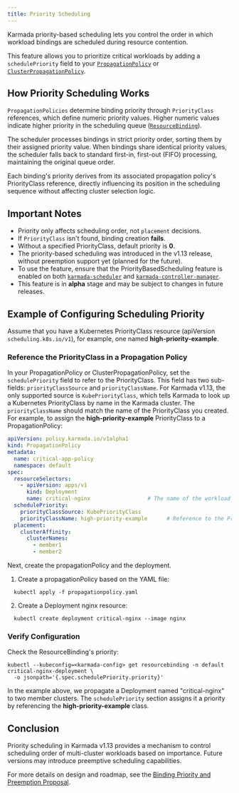 ```yaml
---
title: Priority Scheduling
---
```


Karmada priority-based scheduling lets you control the order in which workload bindings are scheduled during resource contention.

This feature allows you to prioritize critical workloads by adding a `schedulePriority` field to your [`PropagationPolicy`](../../reference/karmada-api/policy-resources/propagation-policy-v1alpha1.md) or [`ClusterPropagationPolicy`](../../reference/karmada-api/policy-resources/cluster-propagation-policy-v1alpha1.md).

## How Priority Scheduling Works
`PropagationPolicies` determine binding priority through `PriorityClass` references, which define numeric priority values. Higher numeric values indicate higher priority in the scheduling queue ([`ResourceBinding`](../../reference/karmada-api/work-resources/resource-binding-v1alpha2.md)).

The scheduler processes bindings in strict priority order, sorting them by their assigned priority value. When bindings share identical priority values, the scheduler falls back to standard first-in, first-out (FIFO) processing, maintaining the original queue order.

Each binding's priority derives from its associated propagation policy's PriorityClass reference, directly influencing its position in the scheduling sequence without affecting cluster selection logic.

## Important Notes

- Priority only affects scheduling order, not `placement` decisions.
- If `PriorityClass` isn't found, binding creation **fails**.
- Without a specified PriorityClass, default priority is **0**.
- The priority-based scheduling was introduced in the v1.13 release, without preemption support yet (planned for the future).
- To use the feature, ensure that the PriorityBasedScheduling feature is enabled on both [`karmada-scheduler`](../../reference/components/karmada-scheduler) and [`karmada-controller-manager`](../../reference/components/karmada-controller-manager).
- This feature is in **alpha** stage and may be subject to changes in future releases.


## Example of Configuring Scheduling Priority

Assume that you have a Kubernetes PriorityClass resource (apiVersion `scheduling.k8s.io/v1`), for example, one named **high-priority-example**.

### Reference the PriorityClass in a Propagation Policy
In your PropagationPolicy or ClusterPropagationPolicy, set the `schedulePriority` field to refer to the PriorityClass. This field has two sub-fields: `priorityClassSource` and `priorityClassName`. For Karmada v1.13, the only supported source is `KubePriorityClass`, which tells Karmada to look up a Kubernetes PriorityClass by name in the Karmada cluster. The `priorityClassName` should match the name of the PriorityClass you created. For example, to assign the **high-priority-example** PriorityClass to a PropagationPolicy:

```yaml
apiVersion: policy.karmada.io/v1alpha1
kind: PropagationPolicy
metadata:
  name: critical-app-policy
  namespace: default
spec:
  resourceSelectors:
    - apiVersion: apps/v1
      kind: Deployment
      name: critical-nginx                  # The name of the workload to propagate
  schedulePriority:
    priorityClassSource: KubePriorityClass
    priorityClassName: high-priority-example      # Reference to the PriorityClass defined above
  placement:
    clusterAffinity:
      clusterNames:
        - member1
        - member2
```

Next, create the propagationPolicy and the deployment.

1. Create a propagationPolicy based on the YAML file:
```shell
  kubectl apply -f propagationpolicy.yaml
```
2. Create a Deployment nginx resource:
```shell
  kubectl create deployment critical-nginx --image nginx
```

### Verify Configuration
Check the ResourceBinding's priority:
```shell
kubectl --kubeconfig=<karmada-config> get resourcebinding -n default critical-nginx-deployment \
  -o jsonpath='{.spec.schedulePriority.priority}'
```

In the example above, we propagate a Deployment named "critical-nginx" to two member clusters. The `schedulePriority` section assigns it a priority by referencing the **high-priority-example** class.

## Conclusion

Priority scheduling in Karmada v1.13 provides a mechanism to control scheduling order of multi-cluster workloads based on importance. Future versions may introduce preemptive scheduling capabilities.

For more details on design and roadmap, see the [Binding Priority and Preemption Proposal](https://github.com/karmada-io/karmada/tree/master/docs/proposals/scheduling/binding-priority-preemption).